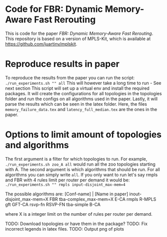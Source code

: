 # Code for FBR: Dynamic Memory-Aware Fast Rerouting

This is code for the paper *FBR: Dynamic Memory-Aware Fast Rerouting*. This repository is based on a version of MPLS-Kit, which is available at https://github.com/juartinv/mplskit.


# Reproduce results in paper
To reproduce the results from the paper you can run the script: `./run_experiments.sh "" all`
This will however take a long time to run - See next section
This script will set up a virtual env and install the required packages. It will create the configurations for all topologies in the topologies folder and run the configs on all algorithms used in the paper. Lastly, it will parse the results which can be seen in the latex folder. Here, the files `memory_failure_data.tex` and `latency_full_median.tex` are the ones in the paper. 


# Options to limit amount of topologies and algorithms
The first argument is a filter for which topologies to run. For example, `./run_experiments.sh zoo_A all` would run all the zoo topologies starting with A.
The second argument is which algorithms that should be run. For all algorithms you can simply write `all`. If you only want to run let's say rmpls and FBR with 4 rules limit per router per demand it would be: `./run_experiments.sh "" rmpls input-disjoint_max-mem=4`

The possible algorithms are: 
 [Conf-name]                     |     [Name in paper]
 inout-disjoint_max-mem=X                  FBR
 tba-complex_max-mem=X                     E-CA
 rmpls                                     R-MPLS
 gft                                       GFT-CA
 rsvp-fn                                   RSVP-FN
 tba-simple                                B-CA

where X is a integer limit on the number of rules per router per demand.




TODO: Download topologies or have them in the package?
TODO: Fix incorrect legends in latex files. 
TODO: Output png of plots
